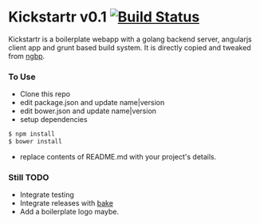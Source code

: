 # Kickstartr v0.1 [![Build Status](https://travis-ci.org/rockstardevs/kickstartr.svg)](https://travis-ci.org/rockstardevs/kickstartr)

Kickstartr is a boilerplate webapp with a golang backend server, angularjs client app and grunt based build system. It is directly copied and tweaked from [ngbp](https://github.com/ngbp/ngbp).

### To Use
* Clone this repo
* edit package.json and update name|version
* edit bower.json and update name|version
* setup dependencies
```sh
$ npm install
$ bower install
```
* replace contents of README.md with your project's details.

### Still TODO
* Integrate testing
* Integrate releases with [bake](https://github.com/singhsaysdotcom/bake)
* Add a boilerplate logo maybe.
